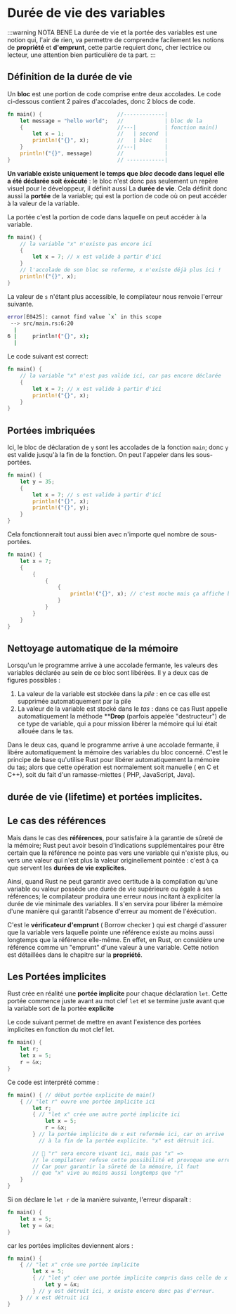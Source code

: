# Durée de vie des variables

:::warning NOTA BENE
La durée de vie et la portée des variables est une notion qui, l'air de rien, va  permettre de comprendre facilement les notions de **propriété** et **d'emprunt**, cette partie requiert donc, cher lectrice ou lecteur, une attention bien particulière de ta part.
:::

## Définition de la durée de vie

Un **bloc** est une portion de code comprise entre deux accolades. Le code ci-dessous contient 2 paires d'accolades, donc 2 blocs de code.

```rust
fn main() {                        //-------------| 
    let message = "hello world";   //             | bloc de la 
    {                              //---|         | fonction main()
        let x = 1;                 //   | second  |
        println!("{}", x);         //   | bloc    | 
    }                              //---|         |
    println!("{}", message)        //             |
}                                  // ------------|
```

**Un variable existe uniquement le temps que _bloc_ decode dans lequel elle a été déclarée soit éxécuté** : le bloc n'est donc pas seulement un repère visuel pour le développeur, il définit aussi La **durée de vie**. Cela définit donc aussi la **portée** de la variable; qui est la portion de code où on peut accéder à la valeur de la variable.

La portée c'est la portion de code dans laquelle on peut accéder à la variable.


```rust
fn main() {
    // la variable "x" n'existe pas encore ici
    {
        let x = 7; // x est valide à partir d'ici
    }
    // l'accolade de son bloc se referme, x n'existe déjà plus ici !
    println!("{}", x);
}
```

La valeur de `s` n'étant plus accessible, le compilateur nous renvoie l'erreur suivante.

```sh
error[E0425]: cannot find value `x` in this scope
 --> src/main.rs:6:20
  |
6 |     println!("{}", x);
  |
```

Le code suivant est correct:

```rust
fn main() {
    // la variable "x" n'est pas valide ici, car pas encore déclarée
    {
        let x = 7; // x est valide à partir d'ici
        println!("{}", x);
    }
}
```

## Portées imbriquées

Ici, le bloc de déclaration de `y` sont les accolades de la fonction `main`; donc `y`  est valide jusqu'à la fin de la fonction. On peut l'appeler dans les sous-portées.

```rust
fn main() {
    let y = 35;
    {
        let x = 7; // s est valide à partir d'ici
        println!("{}", x);
        println!("{}", y);
    }
}
```

Cela fonctionnerait tout aussi bien avec n'importe quel nombre de sous-portées.

```rust
fn main() {
    let x = 7;
    {
        {
            {
                {
                    println!("{}", x); // c'est moche mais ça affiche bien 7 \o/
                }
            }
        }
    }
}
```

## Nettoyage automatique de la mémoire

Lorsqu'un le programme arrive à une accolade fermante, les valeurs des variables déclarée au sein de ce bloc sont libérées. Il y a deux cas de figures possibles :

1) La valeur de la variable est stockée dans la *pile* : en ce cas elle est supprimée automatiquement par la pile
2) La valeur de la variable est stocké dans le *tas* : dans ce cas Rust appelle automatiquement la méthode ****Drop** (parfois appelée "destructeur") de ce type de variable, qui a pour mission libérer la mémoire qui lui était allouée dans le tas.

Dans le deux cas, quand le programme arrive à  une accolade fermante, il libére automatiquement la mémoire des variables du bloc concerné. C'est le principe de base qu'utilise Rust pour libérer automatiquement la mémoire du tas; alors que cette opération est normalement soit manuelle ( en C et C++), soit du fait d'un ramasse-miettes ( PHP, JavaScript, Java).

## durée de vie (lifetime) et portées implicites.

## Le cas des références

Mais dans le cas des **références**, pour satisfaire à la garantie de sûreté de la mémoire; Rust peut avoir besoin d'indications supplémentaires pour être certain que la référence ne pointe pas vers une variable qui n'existe plus, ou vers une valeur qui n'est plus la valeur originellement pointée : c'est à ça que servent les **durées de vie explicites.**

Ainsi, quand Rust ne peut garantir avec certitude à la compilation qu'une variable ou valeur possède une durée de vie supérieure ou égale à ses références; le compilateur produira une erreur nous incitant à expliciter la durée de vie minimale des variables. Il s'en servira pour libérer la mémoire d'une manière qui garantit l'absence d'erreur au moment de l'éxécution.

C'est le **vérificateur d'emprunt** ( Borrow checker ) qui est chargé d'assurer que la variable vers laquelle pointe une référence existe au moins aussi longtemps que la référence elle-même. En effet, en Rust, on considère une référence comme un "emprunt" d'une valeur à une variable. Cette notion est détaillées dans le chapitre sur la **propriété**.

## Les Portées implicites

Rust crée en réalité une **portée implicite** pour chaque déclaration `let`. Cette portée commence juste avant au mot clef `let` et se termine juste avant que la variable sort de la portée **explicite**

Le code suivant permet de mettre en avant l'existence des portées implicites en fonction du mot clef let.

```rust
fn main() {
    let r;
    let x = 5;
    r = &x;
}
```

Ce code est interprété comme :

```rust
fn main() { // début portée explicite de main()
    { // "let r" ouvre une portée implicite ici
        let r;
        { // "let x" crée une autre porté implicite ici
            let x = 5;
            r = &x;
        } // la portée implicite de x est refermée ici, car on arrive
          // à la fin de la portée explicite. "x" est détruit ici.

        // 🚨 "r" sera encore vivant ici, mais pas "x" =>
        // le compilateur refuse cette possibilité et provoque une erreur,
        // Car pour garantir la sûreté de la mémoire, il faut 
        // que "x" vive au moins aussi longtemps que "r"
    }
}
```

Si on déclare le `let r` de la manière suivante, l'erreur disparaît :

```rust
fn main() {
    let x = 5;
    let y = &x;
}
```

car les portées implicites deviennent alors :

```rust
fn main() {
    { // "let x" crée une portée implicite
        let x = 5;
        { // "let y" céer une portée implicite compris dans celle de x
            let y = &x;
        } // y est détruit ici, x existe encore donc pas d'erreur.
    } // x est détruit ici
}
```
